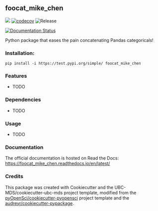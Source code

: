 ## foocat_mike_chen 

![](https://github.com/miketianchen/foocat_mike_chen/workflows/build/badge.svg) [![codecov](https://codecov.io/gh/miketianchen/foocat_mike_chen/branch/master/graph/badge.svg)](https://codecov.io/gh/miketianchen/foocat_mike_chen) ![Release](https://github.com/miketianchen/foocat_mike_chen/workflows/Release/badge.svg)

[![Documentation Status](https://readthedocs.org/projects/foocat_mike_chen/badge/?version=latest)](https://foocat_mike_chen.readthedocs.io/en/latest/?badge=latest)

Python package that eases the pain concatenating Pandas categoricals!

### Installation:

```
pip install -i https://test.pypi.org/simple/ foocat_mike_chen
```

### Features
- TODO

### Dependencies

- TODO

### Usage

- TODO

### Documentation
The official documentation is hosted on Read the Docs: <https://foocat_mike_chen.readthedocs.io/en/latest/>

### Credits
This package was created with Cookiecutter and the UBC-MDS/cookiecutter-ubc-mds project template, modified from the [pyOpenSci/cookiecutter-pyopensci](https://github.com/pyOpenSci/cookiecutter-pyopensci) project template and the [audreyr/cookiecutter-pypackage](https://github.com/audreyr/cookiecutter-pypackage).
